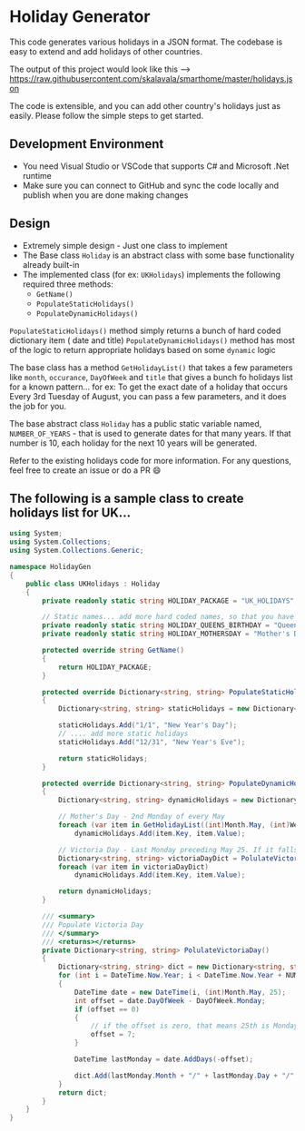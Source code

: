 # Holiday Generator

This code generates various holidays in a JSON format. The codebase is easy to extend and add holidays of other countries.

The output of this project would look like this --> https://raw.githubusercontent.com/skalavala/smarthome/master/holidays.json

The code is extensible, and you can add other country's holidays just as easily. Please follow the simple steps to get started.

## Development Environment
* You need Visual Studio or VSCode that supports C# and Microsoft .Net runtime
* Make sure you can connect to GitHub and sync the code locally and publish when you are done making changes

## Design

* Extremely simple design - Just one class to implement
* The Base class `Holiday` is an abstract class with some base functionality already built-in
* The implemented class (for ex: `UKHolidays`) implements the following required three methods:
  * `GetName()`
  * `PopulateStaticHolidays()`
  * `PopulateDynamicHolidays()`

`PopulateStaticHolidays()` method simply returns a bunch of hard coded dictionary item ( date and title)
`PopulateDynamicHolidays()` method has most of the logic to return appropriate holidays based on some `dynamic` logic

The base class has a method `GetHolidayList()` that takes a few parameters like `month`, `occurance`, `DayOfWeek` and `title` that gives a bunch fo holidays list for a known pattern... for ex: To get the exact date of a holiday that occurs  Every 3rd Tuesday of August, you can pass a few parameters, and it does the job for you.

The base abstract class `Holiday` has a public static variable named, `NUMBER_OF_YEARS` - that is used to generate dates for that many years. If that number is 10, each holiday for the next 10 years will be generated.

Refer to the existing holidays code for more information. For any questions, feel free to create an issue or do a PR :smile:

## The following is a sample class to create holidays list for UK...

```c#
using System;
using System.Collections;
using System.Collections.Generic;

namespace HolidayGen
{
    public class UKHolidays : Holiday
    {
        private readonly static string HOLIDAY_PACKAGE = "UK_HOLIDAYS";

        // Static names... add more hard coded names, so that you have one place to modify later
        private readonly static string HOLIDAY_QUEENS_BIRTHDAY = "Queen's Birthday!";
		private readonly static string HOLIDAY_MOTHERSDAY = "Mother's Day!";

        protected override string GetName()
        {
            return HOLIDAY_PACKAGE;
        }

        protected override Dictionary<string, string> PopulateStaticHolidays()
        {
            Dictionary<string, string> staticHolidays = new Dictionary<string, string>(16);

            staticHolidays.Add("1/1", "New Year's Day");
			// .... add more static holidays
            staticHolidays.Add("12/31", "New Year's Eve");

            return staticHolidays;
        }

        protected override Dictionary<string, string> PopulateDynamicHolidays()
        {
            Dictionary<string, string> dynamicHolidays = new Dictionary<string, string>(16);

            // Mother's Day - 2nd Monday of every May
            foreach (var item in GetHolidayList((int)Month.May, (int)Week.SecondWeek, DayOfWeek.Sunday, HOLIDAY_MOTHERSDAY))
                dynamicHolidays.Add(item.Key, item.Value);

            // Victoria Day - Last Monday preceding May 25. If it falls on 25, go back to previous Monday
            Dictionary<string, string> victoriaDayDict = PolulateVictoriaDay();
            foreach (var item in victoriaDayDict)
                dynamicHolidays.Add(item.Key, item.Value);

            return dynamicHolidays;
        }

        /// <summary>
        /// Populate Victoria Day
        /// </summary>
        /// <returns></returns>
        private Dictionary<string, string> PolulateVictoriaDay()
        {
            Dictionary<string, string> dict = new Dictionary<string, string>();
            for (int i = DateTime.Now.Year; i < DateTime.Now.Year + NUMBER_OF_YEARS; i++)
            {
                DateTime date = new DateTime(i, (int)Month.May, 25);
                int offset = date.DayOfWeek - DayOfWeek.Monday;
                if (offset == 0)
                {
                    // if the offset is zero, that means 25th is Monday. We need to go back 7 days
                    offset = 7;
                }

                DateTime lastMonday = date.AddDays(-offset);

                dict.Add(lastMonday.Month + "/" + lastMonday.Day + "/" + lastMonday.Year, HOLIDAY_VICTORIADAY);
            }
            return dict;
        }
    }
}
```
